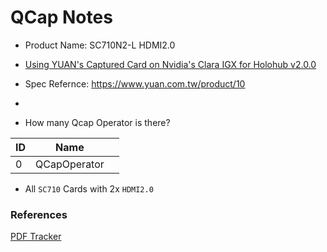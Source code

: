 # QCap Notes
- Product Name: SC710N2-L HDMI2.0
- [Using YUAN's Captured Card on Nvidia's Clara IGX for Holohub v2.0.0](./doc-00005.pdf)
- Spec Refernce: https://www.yuan.com.tw/product/10
- 

- How many Qcap Operator is there?

|ID|Name||
|-|-|-|
|0|QCapOperator||

- All `SC710` Cards with 2x `HDMI2.0`

### References
[PDF Tracker](tracker-00011-document.md)